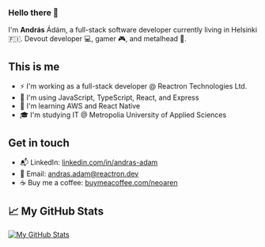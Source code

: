 ### Hello there 👋

I'm **András** Ádám, a full-stack software developer currently living in Helsinki 🇫🇮. Devout developer 💻, gamer 🎮, and metalhead 🎸.

## This is me
- ⚡ I'm working as a full-stack developer @ Reactron Technologies Ltd.
- 🔭 I'm using JavaScript, TypeScript, React, and Express
- 🌱 I'm learning AWS and React Native
- 🎓 I'm studying IT @ Metropolia University of Applied Sciences

## Get in touch
- 📬 LinkedIn: [linkedin.com/in/andras-adam](https://www.linkedin.com/in/andras-adam/)
- 📧 Email: [andras.adam@reactron.dev](mailto:andras.adam@reactron.dev)
- ☕ Buy me a coffee: [buymeacoffee.com/neoaren](https://www.buymeacoffee.com/neoaren)

## 📈 My GitHub Stats
[![My GitHub Stats](https://github-readme-stats.vercel.app/api/?username=neoaren&count_private=true&theme=tokyonight&showicons=true)]()
